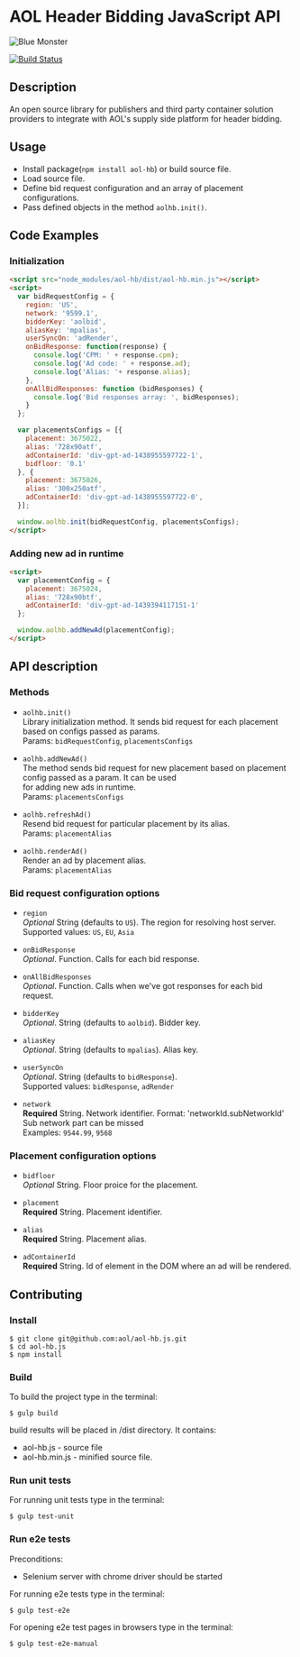 # AOL Header Bidding JavaScript API

![](https://dl.dropboxusercontent.com/u/71280/AOLBlueMonster.png "Blue Monster")

[![Build Status](https://travis-ci.org/aol/aol-hb.js.svg?branch=master)](https://travis-ci.org/aol/aol-hb.js)

## Description

An open source library for publishers and third party container solution providers to integrate with AOL's supply side platform for header bidding.


## Usage

- Install package(`npm install aol-hb`) or build source file.
- Load source file.
- Define bid request configuration and an array of placement configurations.
- Pass defined objects in the method `aolhb.init()`.

## Code Examples

### Initialization
```html
<script src="node_modules/aol-hb/dist/aol-hb.min.js"></script>
<script>
  var bidRequestConfig = {
    region: 'US',
    network: '9599.1',
    bidderKey: 'aolbid',
    aliasKey: 'mpalias',
    userSyncOn: 'adRender',
    onBidResponse: function(response) {
      console.log('CPM: ' + response.cpm);
      console.log('Ad code: ' + response.ad);
      console.log('Alias: '+ response.alias);
    },
    onAllBidResponses: function (bidResponses) {
      console.log('Bid responses array: ', bidResponses);
    }
  };

  var placementsConfigs = [{
    placement: 3675022,
    alias: '728x90atf',
    adContainerId: 'div-gpt-ad-1438955597722-1',
    bidfloor: '0.1'
  }, {
    placement: 3675026,
    alias: '300x250atf',
    adContainerId: 'div-gpt-ad-1438955597722-0',
  }];

  window.aolhb.init(bidRequestConfig, placementsConfigs);
</script>
```

### Adding new ad in runtime
```html
<script>
  var placementConfig = {
    placement: 3675024,
    alias: '728x90btf',
    adContainerId: 'div-gpt-ad-1439394117151-1'
  };

  window.aolhb.addNewAd(placementConfig);
</script>
```

## API description

### Methods

- `aolhb.init()`  
   Library initialization method. It sends bid request for each placement based on configs passed as params.  
   Params: `bidRequestConfig`, `placementsConfigs`
   
- `aolhb.addNewAd()`  
   The method sends bid request for new placement based on placement config passed as a param. It can be used  
   for adding new ads in runtime.  
   Params: `placementsConfigs`

- `aolhb.refreshAd()`  
   Resend bid request for particular placement by its alias.  
   Params: `placementAlias`

- `aolhb.renderAd()`  
   Render an ad by placement alias.  
   Params: `placementAlias`

### Bid request configuration options

- `region`  
  *Optional* String (defaults to `US`). The region for resolving host server.  
  Supported values: `US`, `EU`, `Asia`
  
- `onBidResponse`  
  *Optional*. Function. Сalls for each bid response.
  
- `onAllBidResponses`  
  *Optional*. Function. Сalls when we've got responses for each bid request.
  
- `bidderKey`  
  *Optional*. String (defaults to `aolbid`). Bidder key. 
  
- `aliasKey`  
  *Optional*. String (defaults to `mpalias`). Alias key.
  
- `userSyncOn`  
  *Optional*. String (defaults to `bidResponse`).  
  Supported values: `bidResponse`, `adRender` 
    
- `network`  
  **Required** String. Network identifier.
  Format: 'networkId.subNetworkId'  
  Sub network part can be missed  
  Examples: `9544.99`, `9568`
  
### Placement configuration options

- `bidfloor`  
  *Optional* String. Floor proice for the placement. 

- `placement`  
  **Required** String. Placement identifier.

- `alias`  
  **Required** String. Placement alias.
  
- `adContainerId`  
  **Required** String. Id of element in the DOM where an ad will be rendered.


## Contributing

### Install

    $ git clone git@github.com:aol/aol-hb.js.git
    $ cd aol-hb.js
    $ npm install

### Build

To build the project type in the terminal:

    $ gulp build

build results will be placed in /dist directory. It contains:
- aol-hb.js - source file
- aol-hb.min.js - minified source file.

### Run unit tests

For running unit tests type in the terminal:

    $ gulp test-unit

### Run e2e tests

Preconditions: 
- Selenium server with chrome driver should be started

For running e2e tests type in the terminal:

    $ gulp test-e2e

For opening e2e test pages in browsers type in the terminal:

    $ gulp test-e2e-manual
